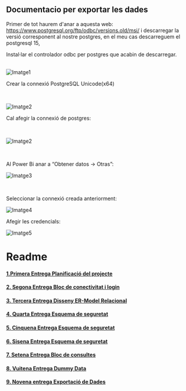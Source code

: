 Documentacio per exportar les dades
-----------------------------------

Primer de tot haurem d'anar a aquesta web: https://www.postgresql.org/ftp/odbc/versions.old/msi/ i descarregar la versió corresponent  al nostre postgres, en el meu cas descarreguem  el postgresql 15, 

Instal·lar el controlador odbc per postgres que acabin de descarregar. <br>
<br>

![Imatge1](Imatges/Imagen1.png)
<br>

Crear la connexió PostgreSQL Unicode(x64)

<br>

![Imatge2](Imatges/Imagen2.png)

Cal afegir la connexió de postgres:

<br>

![Imatge2](Imatges/Imagen2.png)

<br>

Al Power Bi anar a “Obtener datos -> Otras”:

![Imatge3](Imatges/Imagen3.png)

<br>

Seleccionar la connexió creada anteriorment:

![Imatge4](Imatges/Imagen4.png)

Afegir les credencials:

![Imatge5](Imatges/Imagen5.png)


# Readme
#### [1.Primera Entrega Planificació del projecte ](https://github.com/Ruizzy98/Projecte-DAPM/tree/main/1.%20Primera%20Entrega%20Planificaci%C3%B3%20del%20projecte%20(BD%20%2B%20PRG))
#### [2. Segona Entrega Bloc de conectivitat i login](https://github.com/Ruizzy98/Projecte-DAPM/tree/main/2.%20Segona%20Entrega%20Bloc%20de%20conectivitat%20i%20login)
#### [3. Tercera Entrega Disseny ER-Model Relacional](https://github.com/Ruizzy98/Projecte-DAPM/tree/main/3.%20Tercera%20Entrega%20Disseny%20ER-Model%20Relacional)
#### [4. Quarta Entrega Esquema de seguretat](https://github.com/Ruizzy98/Projecte-DAPM/tree/main/4.%20Quarta%20Entrega%20Esquema%20de%20seguretat)
#### [5. Cinquena Entrega Esquema de seguretat](https://github.com/Ruizzy98/Projecte-DAPM/tree/main/5.%20Cinquena%20Entrega%20Bloc%20de%20manteniment)
#### [6. Sisena Entrega Esquema de seguretat](https://github.com/Ruizzy98/Projecte-DAPM/tree/main/6.%20Sisena%20Entrega%20Esquema%20d'alta%20disponibilitat)
#### [7. Setena Entrega Bloc de consultes](https://github.com/Ruizzy98/Projecte-DAPM/tree/main/7.%20Setena%20Entrega%20Bloc%20de%20consultes)
#### [8. Vuitena Entrega Dummy Data](https://github.com/Ruizzy98/Projecte-DAPM/tree/main/8.%20Vuitena%20Entrega%20Dummy%20Data)
#### [9. Novena entrega Exportació de Dades](https://github.com/Ruizzy98/Projecte-DAPM/tree/main/9.%20Novena%20entrega%20Exportaci%C3%B3%20de%20Dades)
